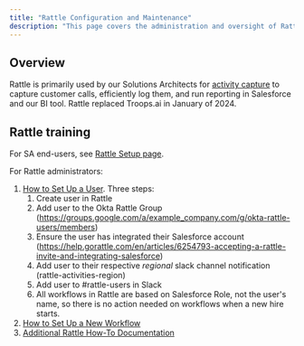 ```yaml
---
title: "Rattle Configuration and Maintenance"
description: "This page covers the administration and oversight of Rattle"
---
```

<link rel="stylesheet" type="text/css" href="/stylesheets/biztech.css" />

## Overview

Rattle is primarily used by our Solutions Architects for [activity capture](/handbook/solutions-architects/processes/activity-capture/) to capture customer calls, efficiently log them, and run reporting in Salesforce and our BI tool. Rattle replaced Troops.ai in January of 2024.

## Rattle training

For SA end-users, see [Rattle Setup page](/handbook/solutions-architects/processes/activity-capture/#troops-setup).

For Rattle administrators:

1. [How to Set Up a User](https://www.youtube.com/watch?v=ngsPW7J5myQ). Three steps:
   1. Create user in Rattle
   1. Add user to the Okta Rattle Group (https://groups.google.com/a/example_company.com/g/okta-rattle-users/members)
   1. Ensure the user has integrated their Salesforce account (https://help.gorattle.com/en/articles/6254793-accepting-a-rattle-invite-and-integrating-salesforce)
   1. Add user to their respective *regional* slack channel notification (rattle-activities-region)
   1. Add user to #rattle-users in Slack
   1. All workflows in Rattle are based on Salesforce Role, not the user's name, so there is no action needed on workflows when a new hire starts.
1. [How to Set Up a New Workflow](https://help.gorattle.com/en/collections/3196824-workflows)
1. [Additional Rattle How-To Documentation](https://help.gorattle.com/en/)
